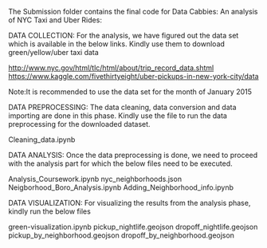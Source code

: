 The Submission folder contains the final code for 
Data Cabbies: An analysis of NYC Taxi and Uber Rides:

DATA COLLECTION:
For the analysis, we have figured out the data set which is available in the below links. Kindly use them to download green/yellow/uber taxi data

http://www.nyc.gov/html/tlc/html/about/trip_record_data.shtml 
https://www.kaggle.com/fivethirtyeight/uber-pickups-in-new-york-city/data 

Note:It is recommended to use the data set for the month of January 2015

DATA PREPROCESSING:
The data cleaning, data conversion and data importing are done in this phase. Kindly use the file to run the data preprocessing for the downloaded dataset.

Cleaning_data.ipynb
 
DATA ANALYSIS:
Once the data preprocessing is done, we need to proceed with the analysis part for which the below files need to be executed.

Analysis_Coursework.ipynb
nyc_neighborhoods.json
Neigborhood_Boro_Analysis.ipynb
Adding_Neighborhood_info.ipynb

DATA VISUALIZATION:
For visualizing the results from the analysis phase, kindly run the below files

green-visualization.ipynb
pickup_nightlife.geojson
dropoff_nightlife.geojson
pickup_by_neighborhood.geojson
dropoff_by_neighborhood.geojson
